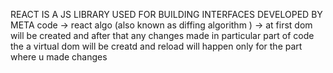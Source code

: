 REACT IS A JS LIBRARY USED FOR BUILDING INTERFACES DEVELOPED BY META
code -> react algo (also known as diffing algorithm ) -> at first dom will be created and after that any changes made in particular part of code the a virtual dom will be creatd and reload will happen only for the part where u made changes
